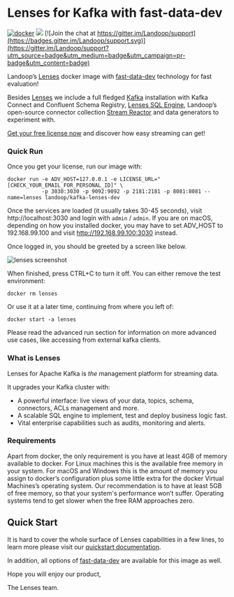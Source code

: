 # Lenses for Kafka with fast-data-dev #
[![docker](https://img.shields.io/docker/pulls/landoop/kafka-lenses-dev.svg?style=flat)](https://hub.docker.com/r/landoop/kafka-lenses-dev/)
[![](https://images.microbadger.com/badges/image/landoop/kafka-lenses-dev.svg)](http://microbadger.com/images/landoop/kafka-lenses-dev) [![Join the chat at https://gitter.im/Landoop/support](https://badges.gitter.im/Landoop/support.svg)](https://gitter.im/Landoop/support?utm_source=badge&utm_medium=badge&utm_campaign=pr-badge&utm_content=badge)

Landoop’s [Lenses](https://www.landoop.com/kafka-lenses/) docker image with [fast-data-dev](https://hub.docker.com/r/landoop/fast-data-dev/) technology for fast evaluation!

Besides [Lenses](https://www.landoop.com/kafka-lenses/) we include a full fledged [Kafka](https://kafka.apache.org/) installation with Kafka Connect and Confluent Schema Registry, [Lenses SQL Engine](https://www.landoop.com/kafka/kafka-sql/), Landoop’s open-source connector collection [Stream Reactor](https://www.landoop.com/kafka/connectors/) and data generators to experiment with.

[Get your free license now](https://www.landoop.com/downloads/lenses/) and discover how easy streaming can get!

### Quick Run

Once you get your license, run our image with:

    docker run -e ADV_HOST=127.0.0.1 -e LICENSE_URL="[CHECK_YOUR_EMAIL_FOR_PERSONAL_ID]" \
               -p 3030:3030 -p 9092:9092 -p 2181:2181 -p 8081:8081 --name=lenses landoop/kafka-lenses-dev

Once the services are loaded (it usually takes 30-45 seconds), visit http://localhost:3030 and login with `admin` / `admin`. If you are on macOS, depending on how you installed docker, you may have to set ADV_HOST to 192.168.99.100 and visit http://192.168.99.100:3030 instead.

Once logged in, you should be greeted by a screen like below.

![lenses screenshot](https://storage.googleapis.com/wch/lenses-1.0.0.png)

When finished, press CTRL+C to turn it off. You can either remove the test environment:

    docker rm lenses

Or use it at a later time, continuing from where you left of:

    docker start -a lenses

Please read the advanced run section for information on more advanced use cases, like accessing from external kafka clients.


### What is Lenses

Lenses for Apache Kafka is _the_ management platform for streaming data.

It upgrades your Kafka cluster with:

- A powerful interface: live views of your data, topics, schema, connectors, ACLs management and more.
- A scalable SQL engine to implement, test and deploy business logic fast.
- Vital enterprise capabilities such as audits, monitoring and alerts.

### Requirements

Apart from docker, the only requirement is you have at least 4GB of memory available to docker. For Linux machines this is the available free memory in your system. For macOS and Windows this is the amount of memory you assign to docker’s configuration plus some little extra for the docker Virtual Machines’s operating system. Our recommendation is to have at least 5GB of free memory, so that your system's performance won’t suffer. Operating systems tend to get slower when the free RAM approaches zero.

## Quick Start

It is hard to cover the whole surface of Lenses capabilities in a few lines, to learn more please visit our [quickstart documentation](https://www.landoop.com/docs/lenses/lenses/development-environment/latest/).

In addition, all options of [fast-data-dev](https://github.com/Landoop/fast-data-dev) are available for this image as well.

Hope you will enjoy our product,

The Lenses team.

